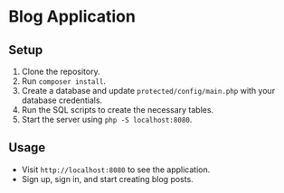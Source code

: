 # Blog Application

## Setup

1. Clone the repository.
2. Run `composer install`.
3. Create a database and update `protected/config/main.php` with your database credentials.
4. Run the SQL scripts to create the necessary tables.
5. Start the server using `php -S localhost:8080`.

## Usage

- Visit `http://localhost:8080` to see the application.
- Sign up, sign in, and start creating blog posts.
